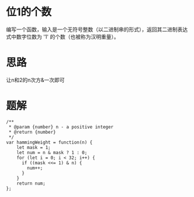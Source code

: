 # 位1的个数
编写一个函数，输入是一个无符号整数（以二进制串的形式），返回其二进制表达式中数字位数为 '1' 的个数（也被称为汉明重量）。
# 思路
让n和2的n次方&一次即可
# 题解
```
/**
 * @param {number} n - a positive integer
 * @return {number}
 */
var hammingWeight = function(n) {
    let mask = 1;
    let num = n & mask ? 1 : 0;
    for (let i = 0; i < 32; i++) {
      if ((mask <<= 1) & n) {
        num++;
      }
    }
    return num;
};
```